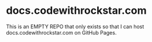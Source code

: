 # docs.codewithrockstar.com
This is an EMPTY REPO that only exists so that I can host docs.codewithrockstar.com on GitHub Pages.
